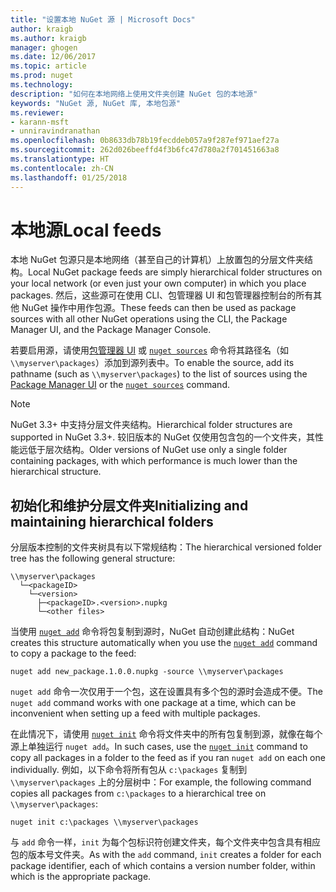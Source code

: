 ```yaml
---
title: "设置本地 NuGet 源 | Microsoft Docs"
author: kraigb
ms.author: kraigb
manager: ghogen
ms.date: 12/06/2017
ms.topic: article
ms.prod: nuget
ms.technology: 
description: "如何在本地网络上使用文件夹创建 NuGet 包的本地源"
keywords: "NuGet 源, NuGet 库, 本地包源"
ms.reviewer:
- karann-msft
- unniravindranathan
ms.openlocfilehash: 0b8633db78b19fecddeb057a9f287ef971aef27a
ms.sourcegitcommit: 262d026beeffd4f3b6fc47d780a2f701451663a8
ms.translationtype: HT
ms.contentlocale: zh-CN
ms.lasthandoff: 01/25/2018
---
```

# <a name="local-feeds"></a><span data-ttu-id="f5cc2-104">本地源</span><span class="sxs-lookup"><span data-stu-id="f5cc2-104">Local feeds</span></span>

<span data-ttu-id="f5cc2-105">本地 NuGet 包源只是本地网络（甚至自己的计算机）上放置包的分层文件夹结构。</span><span class="sxs-lookup"><span data-stu-id="f5cc2-105">Local NuGet package feeds are simply hierarchical folder structures on your local network (or even just your own computer) in which you place packages.</span></span> <span data-ttu-id="f5cc2-106">然后，这些源可在使用 CLI、包管理器 UI 和包管理器控制台的所有其他 NuGet 操作中用作包源。</span><span class="sxs-lookup"><span data-stu-id="f5cc2-106">These feeds can then be used as package sources with all other NuGet operations using the CLI, the Package Manager UI, and the Package Manager Console.</span></span>

<span data-ttu-id="f5cc2-107">若要启用源，请使用[包管理器 UI](../tools/package-manager-ui.md#package-sources) 或 [`nuget sources`](../tools/cli-ref-sources.md) 命令将其路径名（如 `\\myserver\packages`）添加到源列表中。</span><span class="sxs-lookup"><span data-stu-id="f5cc2-107">To enable the source, add its pathname (such as `\\myserver\packages`) to the list of sources using the [Package Manager UI](../tools/package-manager-ui.md#package-sources) or the [`nuget sources`](../tools/cli-ref-sources.md) command.</span></span>

> [!Note]
> <span data-ttu-id="f5cc2-108">NuGet 3.3+ 中支持分层文件夹结构。</span><span class="sxs-lookup"><span data-stu-id="f5cc2-108">Hierarchical folder structures are supported in NuGet 3.3+.</span></span> <span data-ttu-id="f5cc2-109">较旧版本的 NuGet 仅使用包含包的一个文件夹，其性能远低于层次结构。</span><span class="sxs-lookup"><span data-stu-id="f5cc2-109">Older versions of NuGet use only a single folder containing packages, with which performance is much lower than the hierarchical structure.</span></span>

## <a name="initializing-and-maintaining-hierarchical-folders"></a><span data-ttu-id="f5cc2-110">初始化和维护分层文件夹</span><span class="sxs-lookup"><span data-stu-id="f5cc2-110">Initializing and maintaining hierarchical folders</span></span>

<span data-ttu-id="f5cc2-111">分层版本控制的文件夹树具有以下常规结构：</span><span class="sxs-lookup"><span data-stu-id="f5cc2-111">The hierarchical versioned folder tree has the following general structure:</span></span>

    \\myserver\packages
      └─<packageID>
        └─<version>
          ├─<packageID>.<version>.nupkg
          └─<other files>

<span data-ttu-id="f5cc2-112">当使用 [`nuget add`](../tools/cli-ref-add.md) 命令将包复制到源时，NuGet 自动创建此结构：</span><span class="sxs-lookup"><span data-stu-id="f5cc2-112">NuGet creates this structure automatically when you use the [`nuget add`](../tools/cli-ref-add.md) command to copy a package to the feed:</span></span>

```cli
nuget add new_package.1.0.0.nupkg -source \\myserver\packages
```

<span data-ttu-id="f5cc2-113">`nuget add` 命令一次仅用于一个包，这在设置具有多个包的源时会造成不便。</span><span class="sxs-lookup"><span data-stu-id="f5cc2-113">The `nuget add` command works with one package at a time, which can be inconvenient when setting up a feed with multiple packages.</span></span>

<span data-ttu-id="f5cc2-114">在此情况下，请使用 [`nuget init`](../tools/cli-ref-init.md) 命令将文件夹中的所有包复制到源，就像在每个源上单独运行 `nuget add`。</span><span class="sxs-lookup"><span data-stu-id="f5cc2-114">In such cases, use the [`nuget init`](../tools/cli-ref-init.md) command to copy all packages in a folder to the feed as if you ran `nuget add` on each one individually.</span></span> <span data-ttu-id="f5cc2-115">例如，以下命令将所有包从 `c:\packages` 复制到 `\\myserver\packages` 上的分层树中：</span><span class="sxs-lookup"><span data-stu-id="f5cc2-115">For example, the following command copies all packages from `c:\packages` to a hierarchical tree on `\\myserver\packages`:</span></span>

```cli
nuget init c:\packages \\myserver\packages
```

<span data-ttu-id="f5cc2-116">与 `add` 命令一样，`init` 为每个包标识符创建文件夹，每个文件夹中包含具有相应包的版本号文件夹。</span><span class="sxs-lookup"><span data-stu-id="f5cc2-116">As with the `add` command, `init` creates a folder for each package identifier, each of which contains a version number folder, within which is the appropriate package.</span></span>
